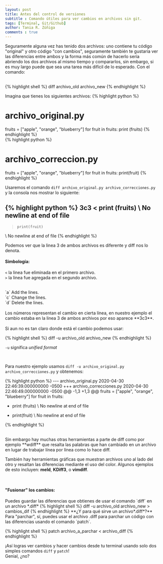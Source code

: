 ```yaml
---
layout: post
title: Antes del control de versiones
subtitle : Comando útiles para ver cambios en archivos sin git.
tags: [Terminal, Git/Github]
author: Tania R. Zúñiga
comments : true
---
```


Seguramente alguna vez has tenido dos archivos: uno contiene tu código "original" y otro código "con cambios", seguramente también te gustaría ver las diferencias entre ambos y la forma más común de hacerlo sería abriendo los dos archivos al mismo tiempo y compararlos, sin embargo, si es muy largo puede que sea una tarea más difícil de lo esperado. Con el comando:

<br>
{% highlight shell %}
diff  archivo_old  archivo_new
{% endhighlight %}

Imagina que tienes los siguientes archivos:
{% highlight python %}
# archivo_original.py
fruits = ["apple", "orange", "blueberry"]
for fruit in fruits:
    print (fruits)
{% endhighlight %}
<br>
{% highlight python %}
# archivo_correccion.py
fruits = ["apple", "orange", "blueberry"]
for fruit in fruits:
    print(fruit)
{% endhighlight %}

Usaremos el comando `diff archivo_original.py archivo_correcciones.py` y la consola nos mostrar lo siguiente:

{% highlight python %}
3c3
<     print (fruits)
\ No newline at end of file
---
>     print(fruit)
\ No newline at end of file
{% endhighlight %}

Podemos ver que la linea 3 de ambos archivos es diferente y diff nos lo denota.

<h4>Simbología:</h4>

`<` la linea fue eliminada en el primero archivo.
<br>
`>` la linea fue agregada en el segundo archivo.
<br>
 
<br>
`a`  Add the lines.
<br>
`c`  Change the lines.
<br>
`d`  Delete the lines.
<br>

<br>
Los números representan el cambio en cierta línea, en nuestro ejemplo el cambio estaba en la linea 3 de ambos archivos por eso aparece **3c3**.
<br>

<br>
Si aun no es tan claro donde está el cambio podemos usar:

{% highlight shell %}
diff -u  archivo_old  archivo_new
{% endhighlight %}

`-u` significa *unified format*

<br>

Para nuestro ejemplo usamos `diff -u archivo_original.py archivo_correcciones.py` y obtenemos:

{% highlight python %}
--- archivo_original.py	2020-04-30 22:46:39.000000000 -0500
+++ archivo_correcciones.py	2020-04-30 22:46:49.000000000 -0500
@@ -1,3 +1,3 @@
 fruits = ["apple", "orange", "blueberry"]
 for fruit in fruits:
-    print (fruits)
\ No newline at end of file
+    print(fruit)
\ No newline at end of file

{% endhighlight %}

<br>
Sin embargo hay muchas otras herramientas a parte de diff como por ejemplo **wdiff** que resalta las palabras que han cambiado en un archivo en lugar de trabajar línea por línea como lo hace diff.

También hay herramientas gráficas que muestran archivos uno al lado del otro y resaltan las diferencias mediante el uso del color. Algunos ejemplos de esto incluyen:
**meld**, **KDiff3**, o **vimdiff**.

<br>
<h4>"Fusionar" los cambios:</h4>
Puedes guardar las diferencias que obtienes de usar el comando `diff` en un archivo *.diff*
{% highlight shell %}
diff -u  archivo_old archivo_new > cambios_dif
{% endhighlight %}
**¿Y para qué sirve un archivo*.diff*?**
<br>
Para "parchar", sí, puedes usar el archivo .diff para parchar un código con las diferencias usando el comando `patch`.

{% highlight shell %}
patch   archivo_a_parchar   <   archivo_diff
{% endhighlight %}

¡Así logras ver cambios y hacer cambios desde tu 
terminal usando solo dos simples comandos `diff` y `patch`!
<br>
Genial, ¿no?
<br>


